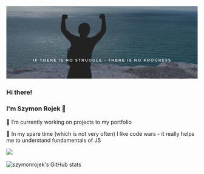 <img src="./me-cliff.png" width="" height="">

### Hi there!

### I'm Szymon Rojek 👋

🔭 I’m currently working on projects to my portfolio

:dizzy: In my spare time (which is not very often) I like code wars - it really helps me to understand fundamentals of JS

![](https://www.codewars.com/users/SzymonRojek/badges/large)

![szymonrojek's GitHub stats](https://github-readme-stats.vercel.app/api?username=szymonrojek&show_icons=true&theme=radical)
